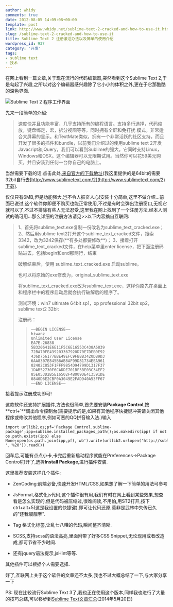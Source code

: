 ```yaml
---
author: whidy
comments: true
date: 2012-08-05 14:09:08+00:00
template: post
link: http://www.whidy.net/sublime-text-2-cracked-and-how-to-use-it.html
slug: /sublime-text-2-cracked-and-how-to-use-it
title: Sublime Text 2 注册激活办法以及简单的使用介绍
wordpress_id: 937
category: '开发'
tags:
- sublime text
- 技术
---
```


在网上看到一篇文章,关于现在流行的代码编辑器,突然看到这个Sublime Text 2,于是勾起了兴趣,之所以对这个编辑器感兴趣除了它小小的体积之外,更在于它那酷酷的深色界面.

![Sublime Text 2 程序工作界面](https://www.whidy.net/wp-content/uploads/2012/08/ST2-400x305.jpg)

先来一段简单的介绍:


<blockquote>速度快并且功能丰富，几乎支持所有的编程语言。支持多行选择，代码缩放，键盘绑定，宏，拆分视图等等。同时拥有全屏和免打扰 模式。非常适合大屏幕的显示。和TextMate类似，拥有一个非常活跃的社区支持，而且开发了很多的插件和bundle，以前我们介绍过的使用sublime text 2开发Javacript和jQuery，我们可以看到Sublime的强大。它同时支持Linux，Windows和OSX。这个编辑器可以无限期试用。当然你可以花59美元购买，并且安装到任何一台你自己的电脑上。</blockquote>


<!-- more -->

当然需要下载的话,点击此处,[来自官方的下载地址](http://c758482.r82.cf2.rackcdn.com/Sublime%20Text%202.0.1%20x64%20Setup.exe )(我这里提供的是64bit的需要32bit自行去[http://www.sublimetext.com/2](http://www.sublimetext.com/2)下载).

仅仅只有6MB,但是功能强大,岂不令人振奋人心!安装十分简单,这里不做介绍...前面已说过,这个软件你即便不购买也能正常使用,不过是有时会弹出注册窗口,无视它就可以了,不过不排除有些人无法忍受,这里我在网上找到了一个注册方法.经本人测试的确可用...那么详细的注册方法请见>>以下内容摘自互联网:


<blockquote>1、首先将sublime_text.exe复制一份改名为sublime_text_cracked.exe；
2、然后用sublime text2打开这个sublime_text_cracked文件，搜索3342，改为3242保存(**有多处都要修改**)；
3、接着打开sublime_text_cracked文件，在help菜单里enter license，把下面注册码贴进去，包括begin和end那两行，结束

破解结束后，使用 sublime_text_cracked.exe 启动sublime。

也可以将原始的exe修改为，original_sublime_text.exe

将sublime_text_cracked.exe改为sublime_text.exe，这样你原先在桌面上和程序栏中的程序启动后就会执行破解后的程序了。

测试环境：win7 ultimate 64bit sp1，xp professional 32bit sp2，sublime text2 32bit

注册码：

>     
>     —–BEGIN LICENSE—–
>     hiwanz
>     Unlimited User License
>     EA7E-26838
>     5B320641E6E11F5C6E16553C438A6839
>     72BA70FE439203367920D70E7DEB0E92
>     436D756177BBE49EFC9FBBB3420DB9D3
>     6AA8307E845B6AB8AF99D81734EEA961
>     02402C853F1FFF9854D94799D1317F37
>     1DAB52730F6CADDE701BF3BE03C34EF2
>     85E053D2B5E16502F4B009DE413591DE
>     0840D6E2CBF0A3049E2FAD940A53FF67
>     —–END LICENSE—–
> 
> 
</blockquote>


接着提示注册成功即可!

这款软件还支持扩展插件,方法也很简单,首先要安装**Package Control**,按**ctrl+`**调出命令控制台(需要提示的是,如果有其他程序快捷键冲突请关闭其他程序或修改其他程序,例如可恶的QQ拼音输入法.)输入

    
    import urllib2,os;pf='Package Control.sublime-package';ipp=sublime.installed_packages_path();os.makedirs(ipp) if not os.path.exists(ipp) else None;open(os.path.join(ipp,pf),'wb').write(urllib2.urlopen('http://sublime.wbond.net/'+pf.replace(' ','%20')).read())


回车后,可能有点点小卡,卡完后重新启动程序就能在Preferences→Package Control打开了,选择**Install Package**,进行插件安装.

这里推荐安装这样几个插件:



	
  * ZenCoding:前端必备,快速开发HTML/CSS,如果想了解一下简单的用法可参考

	
  * JsFormat,格式化js代码,这个插件很有用,我们有时在网上看到某些效果,想查看是怎么实现的,但是代码被压缩过,很难阅读,不用怕,用ST2打开,按下ctrl+alt+5(这是我设置的快捷键),即可让代码还原,莫非是武林中失传已久的"还我靓靓拳".

	
  * Tag 格式化标签,让乱七八糟的代码,瞬间整齐清晰.

	
  * SCSS,支持scss的语法高亮,里面附带了好多CSS Snippet,无论现用或者改造成,都可节省不少时间.

	
  * 还有jquery语法提示,jsHint等等.


其他插件可以根据个人需要选择.

好了,互联网上关于这个软件的文章还不太多,我也不过大概总结了一下,与大家分享一下

PS: 现在比较流行Sublime Text 3了,我也正在使用这个版本,同样我也进行了大量的技巧总结,可以移步到[Sublime Text文章汇总](http://www.whidy.net/?s=sublime)(2014年5月20日)

